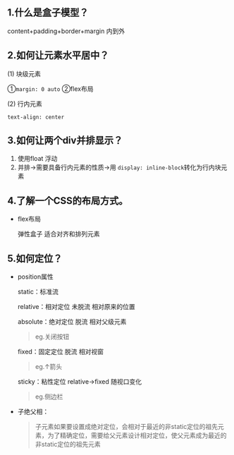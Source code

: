 ## 1.什么是盒子模型？ 

content+padding+border+margin 内到外

 ## 2.如何让元素水平居中？ 

(1) 块级元素

①`margin: 0 auto` ②flex布局

(2) 行内元素

`text-align: center`

## 3.如何让两个div并排显示？ 

1. 使用float 浮动
2. 并排→需要具备行内元素的性质→用 `display: inline-block`转化为行内块元素

 ## 4.了解一个CSS的布局方式。

- flex布局 

  弹性盒子 适合对齐和排列元素

 ## 5.如何定位？

- position属性

  static：标准流

  relative：相对定位 未脱流 相对原来的位置

  absolute：绝对定位 脱流 相对父级元素

  > eg.关闭按钮

  fixed：固定定位 脱流 相对视窗

  > eg.↑箭头

  sticky：粘性定位 relative→fixed 随视口变化

  > eg.侧边栏

- 子绝父相：

  > 子元素如果要设置成绝对定位，会相对于最近的非static定位的祖先元素，为了精确定位，需要给父元素设计相对定位，使父元素成为最近的非static定位的祖先元素



